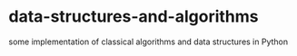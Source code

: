 # data-structures-and-algorithms
some implementation of classical algorithms and data structures in Python
